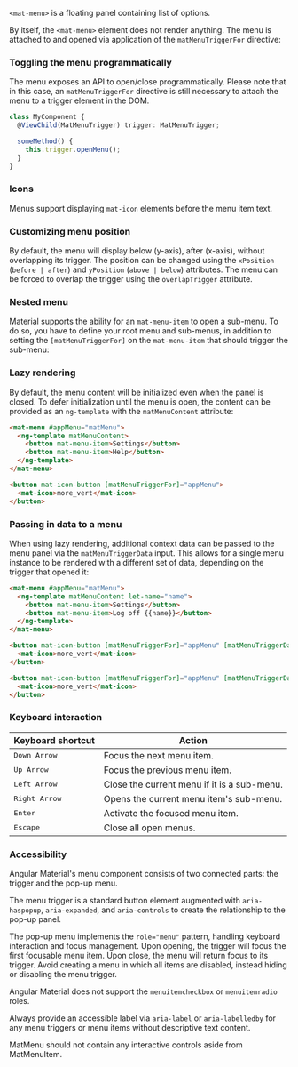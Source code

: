 `<mat-menu>` is a floating panel containing list of options.

<!-- example(menu-overview) -->

By itself, the `<mat-menu>` element does not render anything. The menu is attached to and opened
via application of the `matMenuTriggerFor` directive:
<!-- example({"example": "menu-overview",
              "file": "menu-overview-example.html",
              "region": "mat-menu-trigger-for"}) -->

### Toggling the menu programmatically
The menu exposes an API to open/close programmatically. Please note that in this case, an
`matMenuTriggerFor` directive is still necessary to attach the menu to a trigger element in the DOM.

```ts
class MyComponent {
  @ViewChild(MatMenuTrigger) trigger: MatMenuTrigger;

  someMethod() {
    this.trigger.openMenu();
  }
}
```

### Icons
Menus support displaying `mat-icon` elements before the menu item text.

<!-- example({"example": "menu-icons",
              "file": "menu-icons-example.html"}) -->

### Customizing menu position

By default, the menu will display below (y-axis), after (x-axis), without overlapping
its trigger. The position can be changed using the `xPosition` (`before | after`) and `yPosition`
(`above | below`) attributes. The menu can be forced to overlap the trigger using the
`overlapTrigger` attribute.

<!-- example({"example": "menu-position",
              "file": "menu-position-example.html",
              "region": "menu-position"}) -->

### Nested menu

Material supports the ability for an `mat-menu-item` to open a sub-menu. To do so, you have to define
your root menu and sub-menus, in addition to setting the `[matMenuTriggerFor]` on the `mat-menu-item`
that should trigger the sub-menu:

<!-- example({"example": "menu-nested",
              "file": "menu-nested-example.html",
              "region": "sub-menu"}) -->

### Lazy rendering
By default, the menu content will be initialized even when the panel is closed. To defer
initialization until the menu is open, the content can be provided as an `ng-template`
with the `matMenuContent` attribute:

```html
<mat-menu #appMenu="matMenu">
  <ng-template matMenuContent>
    <button mat-menu-item>Settings</button>
    <button mat-menu-item>Help</button>
  </ng-template>
</mat-menu>

<button mat-icon-button [matMenuTriggerFor]="appMenu">
  <mat-icon>more_vert</mat-icon>
</button>
```

### Passing in data to a menu
When using lazy rendering, additional context data can be passed to the menu panel via
the `matMenuTriggerData` input. This allows for a single menu instance to be rendered
with a different set of data, depending on the trigger that opened it:

```html
<mat-menu #appMenu="matMenu">
  <ng-template matMenuContent let-name="name">
    <button mat-menu-item>Settings</button>
    <button mat-menu-item>Log off {{name}}</button>
  </ng-template>
</mat-menu>

<button mat-icon-button [matMenuTriggerFor]="appMenu" [matMenuTriggerData]="{name: 'Sally'}">
  <mat-icon>more_vert</mat-icon>
</button>

<button mat-icon-button [matMenuTriggerFor]="appMenu" [matMenuTriggerData]="{name: 'Bob'}">
  <mat-icon>more_vert</mat-icon>
</button>
```

### Keyboard interaction
| Keyboard shortcut      | Action                                      |
|------------------------|---------------------------------------------|
| <kbd>Down Arrow</kbd>  | Focus the next menu item.                   |
| <kbd>Up Arrow</kbd>    | Focus the previous menu item.               |
| <kbd>Left Arrow</kbd>  | Close the current menu if it is a sub-menu. |
| <kbd>Right Arrow</kbd> | Opens the current menu item's sub-menu.     |
| <kbd>Enter</kbd>       | Activate the focused menu item.             |
| <kbd>Escape</kbd>      | Close all open menus.                       |

### Accessibility

Angular Material's menu component consists of two connected parts: the trigger and the pop-up menu.

The menu trigger is a standard button element augmented with `aria-haspopup`, `aria-expanded`, and
`aria-controls` to create the relationship to the pop-up panel.

The pop-up menu implements the `role="menu"` pattern, handling keyboard interaction and focus
management. Upon opening, the trigger will focus the first focusable menu item. Upon close, the menu
will return focus to its trigger. Avoid creating a menu in which all items are disabled, instead
hiding or disabling the menu trigger. 

Angular Material does not support the `menuitemcheckbox` or `menuitemradio` roles.

Always provide an accessible label via `aria-label` or `aria-labelledby` for any menu
triggers or menu items without descriptive text content.

MatMenu should not contain any interactive controls aside from MatMenuItem.
